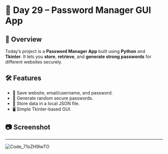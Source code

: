 # 🚀 Day 29 – Password Manager GUI App

## 📌 Overview

Today’s project is a **Password Manager App** built using **Python** and **Tkinter**.
It lets you **store**, **retrieve**, and **generate strong passwords** for different websites securely.

## 🛠 Features

* 🔑 Save website, email/username, and password.
* 🎲 Generate random secure passwords.
* 📂 Store data in a local JSON file.
* 🖥 Simple Tkinter-based GUI.

## 📷 Screenshot

---
![Code_71oZH9lwTO](https://github.com/user-attachments/assets/19246a9b-7ed8-4980-8d53-72b33293604c)

